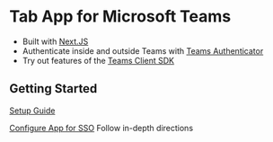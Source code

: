 # Tab App for Microsoft Teams

- Built with [Next.JS](https://nextjs.org/)
- Authenticate inside and outside Teams with [Teams Authenticator](https://github.com/cjsheets/teams-authenticator)
- Try out features of the [Teams Client SDK](https://docs.microsoft.com/en-us/javascript/api/overview/msteams-client?view=msteams-client-js-latest)

## Getting Started

[Setup Guide](https://docs.microsoft.com/en-us/microsoftteams/platform/tutorials/get-started-nodejs-app-studio)

[Configure App for SSO](https://docs.microsoft.com/en-us/microsoftteams/platform/tabs/how-to/authentication/auth-aad-sso)
Follow in-depth directions

